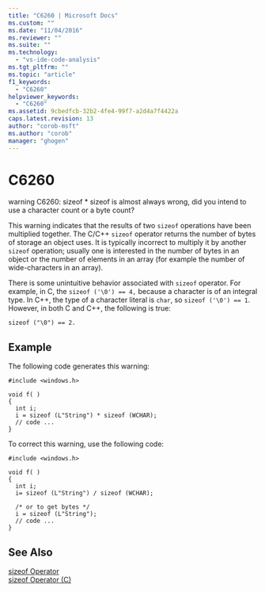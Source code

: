 ```yaml
---
title: "C6260 | Microsoft Docs"
ms.custom: ""
ms.date: "11/04/2016"
ms.reviewer: ""
ms.suite: ""
ms.technology: 
  - "vs-ide-code-analysis"
ms.tgt_pltfrm: ""
ms.topic: "article"
f1_keywords: 
  - "C6260"
helpviewer_keywords: 
  - "C6260"
ms.assetid: 9cbedfcb-32b2-4fe4-99f7-a2d4a7f4422a
caps.latest.revision: 13
author: "corob-msft"
ms.author: "corob"
manager: "ghogen"
---
```

# C6260
warning C6260: sizeof * sizeof is almost always wrong, did you intend to use a character count or a byte count?  
  
 This warning indicates that the results of two `sizeof` operations have been multiplied together. The C/C++ `sizeof` operator returns the number of bytes of storage an object uses. It is typically incorrect to multiply it by another `sizeof` operation; usually one is interested in the number of bytes in an object or the number of elements in an array (for example the number of wide-characters in an array).  
  
 There is some unintuitive behavior associated with `sizeof` operator. For example, in C, the `sizeof ('\0') == 4,` because  a character  is of an integral type. In C++, the type of a character literal is `char`, so `sizeof ('\0') == 1`. However, in both C and C++, the following is true:  
  
```  
sizeof ("\0") == 2.   
```  
  
## Example  
 The following code generates this warning:  
  
```  
#include <windows.h>  
  
void f( )  
{  
  int i;  
  i = sizeof (L"String") * sizeof (WCHAR);  
  // code ...  
}  
```  
  
 To correct this warning, use the following code:  
  
```  
#include <windows.h>  
  
void f( )  
{  
  int i;  
  i= sizeof (L"String") / sizeof (WCHAR);  
  
  /* or to get bytes */  
  i = sizeof (L"String");  
  // code ...  
}  
```  
  
## See Also  
 [sizeof Operator](/cpp/cpp/sizeof-operator)   
 [sizeof Operator (C)](/cpp/c-language/sizeof-operator-c)